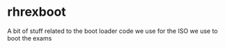 # rhrexboot
A bit of stuff related to the boot loader code we use for the ISO we use to boot the exams
